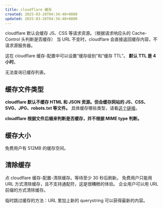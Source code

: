 ```yaml
---
title: cloudflare 缓存
created: 2025-03-26T04:34:40+0800
updated: 2025-03-26T04:34:40+0800
---
```



cloudflare 默认会缓存 JS、CSS 等请求资源。（根据请求响应头的 Cache-Control 头判断是否缓存）
当 URL 不变时，cloudflare 会直接返回缓存内容，不请求源服务器。

这在 cloudflare 缓存-配置中可以设置“缓存级别”和“缓存 TTL”。 **默认 TTL 是 4 小时**。

无法查询已缓存列表。

## 缓存文件类型

**cloudflare 默认不缓存 HTML 和 JSON 资源。但会缓存网站的 JS、CSS、SVG、JPG、robots.txt 等文件。**
具体缓存哪些类型，请看[这个链接](https://developers.cloudflare.com/cache/concepts/default-cache-behavior/#default-cached-file-extensions)。

**cloudflare 根据文件后缀来判断是否缓存，并不根据 MIME type 判断。**

## 缓存大小

免费用户有 512MB 的缓存空间。

## 清除缓存

点 cloudflare 缓存-配置-清除缓存。等待至少 30 秒后刷新。
免费用户只能用 URL 方式清除缓存，且不支持通配符，这是很糟糕的体验。
企业用户可以用 URL 前缀的方式清除缓存。

临时跳过缓存的方法：URL 里加上新的 querystring 可以获得最新的内容。
